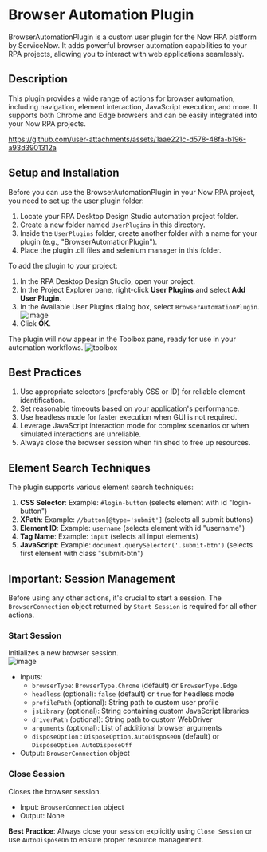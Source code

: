 # Browser Automation Plugin
BrowserAutomationPlugin is a custom user plugin for the Now RPA platform by ServiceNow. It adds powerful browser automation capabilities to your RPA projects, allowing you to interact with web applications seamlessly.

## Description
This plugin provides a wide range of actions for browser automation, including navigation, element interaction, JavaScript execution, and more. It supports both Chrome and Edge browsers and can be easily integrated into your Now RPA projects.


https://github.com/user-attachments/assets/1aae221c-d578-48fa-b196-a93d3901312a



## Setup and Installation
Before you can use the BrowserAutomationPlugin in your Now RPA project, you need to set up the user plugin folder:
1. Locate your RPA Desktop Design Studio automation project folder.
2. Create a new folder named `UserPlugins` in this directory.
3. Inside the `UserPlugins` folder, create another folder with a name for your plugin (e.g., "BrowserAutomationPlugin").
4. Place the plugin .dll files and selenium manager in this folder.

To add the plugin to your project:
1. In the RPA Desktop Design Studio, open your project.
2. In the Project Explorer pane, right-click **User Plugins** and select **Add User Plugin**.
3. In the Available User Plugins dialog box, select `BrowserAutomationPlugin`.
 </br>![image](https://github.com/user-attachments/assets/7eede72a-b51a-4ef5-875f-b9f004ca0a6f)
5. Click **OK**.

The plugin will now appear in the Toolbox pane, ready for use in your automation workflows.
![toolbox](https://github.com/user-attachments/assets/1b99c9be-bc4a-4bb2-91fa-1667a6c29e31)

## Best Practices
1. Use appropriate selectors (preferably CSS or ID) for reliable element identification.
2. Set reasonable timeouts based on your application's performance.
3. Use headless mode for faster execution when GUI is not required.
4. Leverage JavaScript interaction mode for complex scenarios or when simulated interactions are unreliable.
5. Always close the browser session when finished to free up resources.

## Element Search Techniques
The plugin supports various element search techniques:
1. **CSS Selector**: 
   Example: `#login-button` (selects element with id "login-button")   
2. **XPath**: 
   Example: `//button[@type='submit']` (selects all submit buttons)   
3. **Element ID**: 
   Example: `username` (selects element with id "username")   
4. **Tag Name**: 
   Example: `input` (selects all input elements)   
5. **JavaScript**: 
   Example: `document.querySelector('.submit-btn')` (selects first element with class "submit-btn")
   
## Important: Session Management

Before using any other actions, it's crucial to start a session. The `BrowserConnection` object returned by `Start Session` is required for all other actions.
### Start Session
Initializes a new browser session.
</br>![image](https://github.com/user-attachments/assets/465c0981-b88d-4f92-9ca8-f1ba69f7beac)

- Inputs:
  - `browserType`: `BrowserType.Chrome` (default) or `BrowserType.Edge`
  - `headless` (optional): `false` (default) or `true` for headless mode
  - `profilePath` (optional): String path to custom user profile
  - `jsLibrary` (optional): String containing custom JavaScript libraries
  - `driverPath` (optional): String path to custom WebDriver
  - `arguments` (optional): List of additional browser arguments
  - `disposeOption` : `DisposeOption.AutoDisposeOn` (default) or `DisposeOption.AutoDisposeOff`
- Output: `BrowserConnection` object

### Close Session
Closes the browser session.
- Input: `BrowserConnection` object
- Output: None

**Best Practice**: Always close your session explicitly using `Close Session` or use `AutoDisposeOn` to ensure proper resource management.
